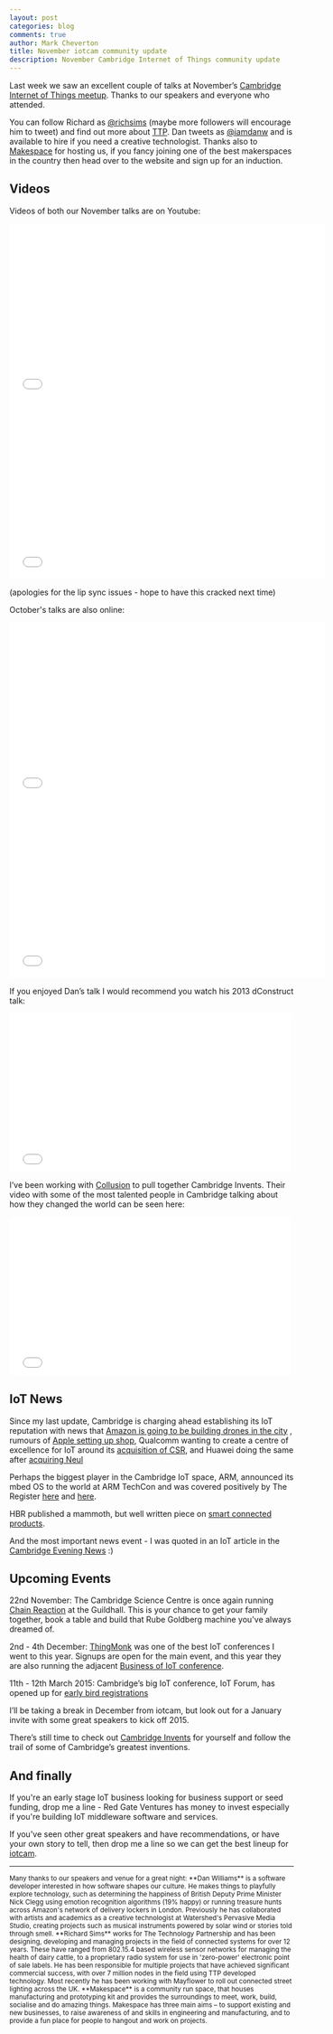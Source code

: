 ```yaml
---
layout: post
categories: blog
comments: true
author: Mark Cheverton
title: November iotcam community update
description: November Cambridge Internet of Things community update
---
```


Last week we saw an excellent couple of talks at November’s [Cambridge
Internet of Things meetup][iotcam]. Thanks to our speakers and everyone who
attended.

You can follow Richard as [@richsims](http://twitter.com/richsims) (maybe more followers will encourage
him to tweet) and find out more about [TTP](http://www.ttp.com/). Dan
tweets as [@iamdanw](http://twitter.com/iamdanw) and is available to hire if you need a creative
technologist. Thanks also to [Makespace][makespace] for hosting us, if you fancy
joining one of the best makerspaces in the country then head over to the
website and sign up for an induction.


Videos
---------

Videos of both our November talks are on Youtube:

<iframe width="560" height="315" src="//www.youtube.com/embed/S40e-Y-dI0Q" frameborder="0" webkitallowfullscreen mozallowfullscreen allowfullscreen></iframe>
<iframe width="560" height="315" src="//www.youtube.com/embed/wKwr48Sm29M" frameborder="0" webkitallowfullscreen mozallowfullscreen allowfullscreen></iframe>

(apologies for the lip sync issues - hope to have this cracked next
time)


October's talks are also online:

<iframe width="560" height="315" src="//www.youtube.com/embed/stAaouH4y2g" frameborder="0" webkitallowfullscreen mozallowfullscreen allowfullscreen></iframe>
<iframe width="560" height="315" src="//www.youtube.com/embed/XgBzWS2NTQA" frameborder="0" webkitallowfullscreen mozallowfullscreen allowfullscreen></iframe>


If you enjoyed Dan’s talk I would recommend you watch his 2013
dConstruct talk:

<iframe src="//player.vimeo.com/video/88581513?title=0&byline=0&portrait=0&color=c9ff23" width="500" height="281" frameborder="0" webkitallowfullscreen mozallowfullscreen allowfullscreen></iframe>


I’ve been working with [Collusion](http://www.collusion.org.uk) to pull together Cambridge Invents.
Their video with some of the most talented people in Cambridge talking
about how they changed the world can be seen here:

<iframe src="//player.vimeo.com/video/109430464?title=0&byline=0&portrait=0&color=c9ff23" width="500" height="281" frameborder="0" webkitallowfullscreen mozallowfullscreen allowfullscreen></iframe>


IoT News
--------
Since my last update, Cambridge is charging ahead establishing its IoT
reputation with news that [Amazon is going to be building drones in the city](http://techcrunch.com/2014/11/11/amazon-cambridge-lab/)
, rumours of [Apple setting up shop](http://techcrunch.com/2014/11/10/apple-uk-cambridge/),
Qualcomm wanting to create a centre of excellence for IoT around its [acquisition of CSR](http://www.businessweekly.co.uk/blog/cambridge-today-tony-quested/17666-cambridge-building-iot-supercluster),
and Huawei doing the same after [acquiring Neul](http://www.businessweekly.co.uk/blog/cambridge-today-tony-quested/17666-cambridge-building-iot-supercluster)

Perhaps the biggest player in the Cambridge IoT space, ARM, announced
its mbed OS to the world at ARM TechCon and was covered positively by
The Register [here](http://www.theregister.co.uk/2014/10/06/arms_tentacles_spread_up_and_down_the_stack/) and [here](http://www.theregister.co.uk/2014/10/01/internet_of_things_hold_my_pint_i_got_this_arm_crafts_os_to_rule_them_all/).

HBR published a mammoth, but well written piece on [smart connected
products](https://hbr.org/2014/11/how-smart-connected-products-are-transforming-competition/ar/1).

And the most important news event - I was quoted in an IoT article in
the [Cambridge Evening News](http://www.cambridge-news.co.uk/just-Internet-things/story-23151519-detail/story.html) :)


Upcoming Events
------------------------

22nd November: The Cambridge Science Centre is once again running [Chain
Reaction](http://www.cambridgesciencecentre.org/whats-on/events/chain-reaction2014/)
at the Guildhall. This is your chance to get your family
together, book a table and build that Rube Goldberg machine you've
always dreamed of.

2nd - 4th December: [ThingMonk](http://www.thingmonk.com/) was one of the best IoT conferences I went to this year. 
Signups are open for the main event, and this year
they are also running the adjacent [Business of IoT conference](http://thebusinessofiot.io).

11th - 12th March 2015: Cambridge’s big IoT conference, IoT Forum, has opened up for [early bird
registrations](http://iot.thebln.com)

I’ll be taking a break in December from iotcam, but look out for a
January invite with some great speakers to kick off 2015.

There’s still time to check out [Cambridge Invents](http://www.collusion.org.uk/Cambridge-Invents)
for yourself and follow the trail of some of Cambridge’s greatest inventions.


And finally
--------------

If you're an early stage IoT business looking for business support or
seed funding, drop me a line - Red Gate Ventures has money to invest
especially if you're building IoT middleware software and services.

If you've seen other great speakers and have recommendations, or have
your own story to tell, then drop me a line so we can get the best
lineup for [iotcam][iotcam].

---

<sub>
Many thanks to our speakers and venue for a great night:
</sub>

<sub>
**Dan Williams** is a software developer interested in how software shapes
our culture. He makes things to playfully explore technology, such as
determining the happiness of British Deputy Prime Minister Nick Clegg
using emotion recognition algorithms (19% happy) or running treasure
hunts across Amazon's network of delivery lockers in London.
Previously he has collaborated with artists and academics as a creative
technologist at Watershed's Pervasive Media Studio, creating projects
such as musical instruments powered by solar wind or stories told
through smell.
</sub>

<sub>
**Richard Sims** works for The Technology Partnership and has been
designing, developing and managing projects in the field of connected
systems for over 12 years. These have ranged from 802.15.4 based
wireless sensor networks for managing the health of dairy cattle, to a
proprietary radio system for use in 'zero-power' electronic point of
sale labels. He has been responsible for multiple projects that have
achieved significant commercial success, with over 7 million nodes in
the field using TTP developed technology. Most recently he has been
working with Mayflower to roll out connected street lighting across the
UK.
</sub>

<sub>
**Makespace** is a community run space, that houses manufacturing and
prototyping kit and provides the surroundings to meet, work, build,
socialise and do amazing things. Makespace has three main aims – to
support existing and new businesses, to raise awareness of and skills
in engineering and manufacturing, and to provide a fun place for
people to hangout and work on projects. 
</sub>

[makespace]: http://www.makespace.org/
[iotcam]: http://www.meetup.com/Cambridge-Internet-of-Things/
